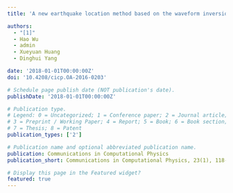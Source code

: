 ```yaml
---
title: 'A new earthquake location method based on the waveform inversion'

authors:
  - "[1]"
  - Hao Wu
  - admin
  - Xueyuan Huang
  - Dinghui Yang

date: '2018-01-01T00:00:00Z'
doi: '10.4208/cicp.OA-2016-0203'

# Schedule page publish date (NOT publication's date).
publishDate: '2018-01-01T00:00:00Z'

# Publication type.
# Legend: 0 = Uncategorized; 1 = Conference paper; 2 = Journal article;
# 3 = Preprint / Working Paper; 4 = Report; 5 = Book; 6 = Book section;
# 7 = Thesis; 8 = Patent
publication_types: ['2']

# Publication name and optional abbreviated publication name.
publication: Communications in Computational Physics
publication_short: Communications in Computational Physics, 23(1), 118-141

# Display this page in the Featured widget?
featured: true
---
```


